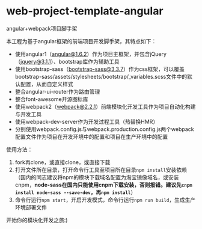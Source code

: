 # web-project-template-angular
angular+webpack项目脚手架

本工程为基于angular框架的前端项目开发脚手架，其特点如下：

* 使用angular1（angular@1.6.2）作为项目主框架，并包含jQuery（jquery@3.1.1）、bootstrap库作为辅助工具
* 使用bootstrap-sass（bootstrap-sass@3.3.7）作为css框架，可以覆盖 bootstrap-sass/assets/stylesheets/bootstrap/_variables.scss文件中的默认配置，从而自定义样式
* 整合angular-ui-router作为路由管理
* 整合font-awesome开源图标库
* 使用webpack2（webpack@2.2.1）前端模块化开发工具作为项目自动化构建与开发工具
* 使用webpack-dev-server作为开发过程工具（热替换HMR）
* 分别使用webpack.config.js与webpack.production.config.js两个webpack配置文件作为项目在开发环境中的配置和项目在生产环境中的配置

使用方法：

1. fork再clone，或直接clone，或直接下载
2. 打开文件所在目录，打开命令行工具至项目所在目录`npm install`安装依赖（国内的同志建议将npm的模块下载域名配置为淘宝镜像域名，或安装cnpm，**node-sass在国内只能使用cnpm下载安装，否则报错。建议先`cnpm install node-sass --save-dev`，再`npm install`**）
3. 命令行运行`npm start`，开启开发模式，命令行运行`npm run build`，生成生产环境部署文件

开始你的模块化开发之旅:)
